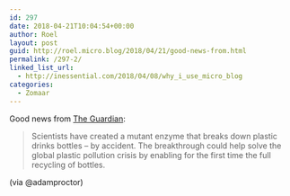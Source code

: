 ```yaml
---
id: 297
date: 2018-04-21T10:04:54+00:00
author: Roel
layout: post
guid: http://roel.micro.blog/2018/04/21/good-news-from.html
permalink: /297-2/
linked_list_url:
  - http://inessential.com/2018/04/08/why_i_use_micro_blog
categories:
  - Zomaar
---
```

Good news from [The Guardian](https://www.theguardian.com/environment/2018/apr/16/scientists-accidentally-create-mutant-enzyme-that-eats-plastic-bottles):

> Scientists have created a mutant enzyme that breaks down plastic drinks bottles – by accident. The breakthrough could help solve the global plastic pollution crisis by enabling for the first time the full recycling of bottles.

(via @adamproctor) 

